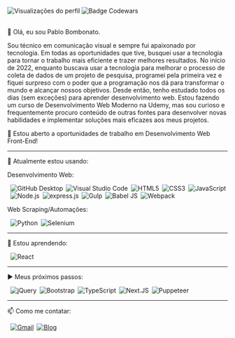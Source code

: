 ![Visualizações do perfil](https://komarev.com/ghpvc/?username=pbombonato&color=002B36&style=flat-square)
![Badge Codewars](https://www.codewars.com/users/pbombonato/badges/micro)<br><br>


👋 Olá, eu sou Pablo Bombonato. 

Sou técnico em comunicação visual e sempre fui apaixonado por tecnologia. Em todas as oportunidades que tive, busquei usar a tecnologia para tornar o trabalho mais eficiente e trazer melhores resultados. No início de 2022, enquanto buscava usar a tecnologia para melhorar o processo de coleta de dados de um projeto de pesquisa, programei pela primeira vez e fiquei surpreso com o poder que a programação nos dá para transformar o mundo e alcançar nossos objetivos. Desde então, tenho estudado todos os dias (sem exceções) para aprender desenvolvimento web. Estou fazendo um curso de Desenvolvimento Web Moderno na Udemy, mas sou curioso e frequentemente procuro conteúdo de outras fontes para desenvolver novas habilidades e implementar soluções mais eficazes aos meus projetos. 

🔭 Estou aberto a oportunidades de trabalho em Desenvolvimento Web Front-End!

<hr>

🚀 Atualmente estou usando:

Desenvolvimento Web: 

&ensp;![GitHub Desktop](https://img.shields.io/badge/-GitHub%20Desktop-6C3472?style=flat-square&logo=github)&ensp;![Visual Studio Code](https://img.shields.io/badge/-VSCode-2C2C32?style=flat-square&logo=visual-studio-code&logoColor=0078D7)&ensp;![HTML5](https://img.shields.io/badge/-HTML5-FFF?style=flat-square&logo=HTML5)&ensp;![CSS3](https://img.shields.io/badge/-CSS3-0170ba?style=flat-square&logo=CSS3)&ensp;![JavaScript](https://img.shields.io/badge/-JavaScript-000000?style=flat-square&logo=JavaScript)&ensp;![Node.js](https://img.shields.io/badge/-Node.js-303030?style=flat-square&logo=Node.js)&ensp;![express.js](https://img.shields.io/badge/-express.js-89bb3c?style=flat-square&logo=Express)&ensp;![Gulp](https://img.shields.io/badge/-Gulp-fff?style=flat-square&logo=gulp)&ensp;![Babel JS](https://img.shields.io/badge/-Babel.JS-323330?style=flat-square&logo=babel)&ensp;![Webpack](https://img.shields.io/badge/-Webpack-1C78C0?style=flat-square&logo=Webpack)



Web Scraping/Automações: 

&ensp;![Python](https://img.shields.io/badge/-Python-bbb?style=flat-square&logo=python)&ensp;![Selenium](https://img.shields.io/badge/-Selenium-bbb?style=flat-square&logo=Selenium)

<hr>

🌱 Estou aprendendo:

&ensp;![React](https://img.shields.io/badge/-React-000000?style=flat-square&logo=React)

<hr>

▶️ Meus próximos passos:

&ensp;![jQuery](https://img.shields.io/badge/-jQuery-000?style=flat-square&logo=jquery)&ensp;![Bootstrap](https://img.shields.io/badge/-Bootstrap-333?style=flat-square&logo=bootstrap)&ensp;![TypeScript](https://img.shields.io/badge/-TypeScript-fff?style=flat-square&logo=typescript)&ensp;![Next.JS](https://img.shields.io/badge/-Next.JS-000?style=flat-square&logo=next.js)&ensp;![Puppeteer](https://img.shields.io/badge/-Puppeteer-fff?style=flat-square&logo=puppeteer)

<hr>

📫 Como me contatar:

&ensp;[![Gmail](https://img.shields.io/badge/-Gmail-C71610?style=flat-square&logo=Gmail&logoColor=FFFFFF)](mailto:pablobombonato14@gmail.com)&ensp;[![Blog](https://img.shields.io/badge/-LinkedIn-0170ba?style=flat-square&logo=linkedin)](https://www.linkedin.com/in/pablobombonato/)

<!-- <hr>

:bar_chart: Estatísticas do GitHub e Codewars


<img alt="pbombonato's github stats" height=150 width=350 src="https://github-readme-stats.vercel.app/api?username=pbombonato&show_icons=true&title_color=19F9D8&icon_color=19F9D8&bg_color=002B36&text_color=FFFFFF"/>&ensp;&ensp;<img alt="Top Langs" height=150 width=350 src="https://github-readme-stats.vercel.app/api/top-langs/?username=pbombonato&layout=compact&title_color=19F9D8&icon_color=19F9D8&bg_color=002B36&text_color=FFFFFF"/>
 -->
